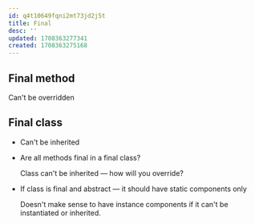 ```yaml
---
id: q4t10649fqni2mt73jd2j5t
title: Final
desc: ''
updated: 1708363277341
created: 1708363275168
---
```




## Final method

Can't be overridden

## Final class

- Can't be inherited
- Are all methods final in a final class?

    Class can't be inherited — how will you override?

- If class is final and abstract — it should have static components only

    Doesn't make sense to have instance components if it can't be instantiated or inherited.
